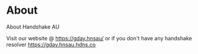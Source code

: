 # About
About Handshake AU

Visit our website @ https://gday.hnsau/ or if you don't have any handshake resolver https://gday.hnsau.hdns.co

